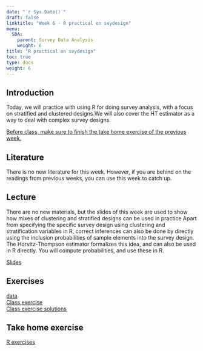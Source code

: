 ```yaml
---
date: "`r Sys.Date()`"
draft: false
linktitle: "Week 6 - R practical on svydesign"
menu:
  SDA:
    parent: Survey Data Analysis
    weight: 6
title: "R practical on svydesign"
toc: true
type: docs
weight: 6
---
```


## Introduction

Today, we will practice with using R for doing survey analysis, with a focus on stratified and clustered designs.We will also cover the HT estimator as a way to deal with complex survey designs.

<ins>Before class, make sure to finish the take home exercise of the previous week.</ins>

## Literature

There is no new literature for this week. However, if you are behind on the readings from previous weeks, you can use this week to catch up.

## Lecture
There are no new materials, but the slides of this week are used to show how mixes of clustering and stratified designs can be used in practice Apart from specifying the specific survey design using clustering and stratification variables in R, correct inferences can also be done by directly using the inclusion probabilities of sample elements into the survey design. The Horvitz-Thompson estimator formalizes this idea, and can also be used in R directly. You will compute probabilities, and use these in R.

[Slides](/files/SDA/week6/lecture_week_6.pdf)  

## Exercises
[data](/files/SDA/week6/boys.RDS)  
[Class exercise](/files/SDA/week6/class_exercise_week_6.pdf)  
[Class exercise solutions](/files/SDA/week6/class_exercise_week_6.Rmd)  

## Take home exercise
[R exercises](/files/SDA/week6/take_home_exercise_week_6.pdf)  
